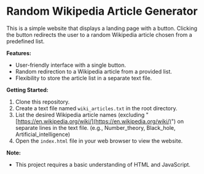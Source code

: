 # Random Wikipedia Article Generator

This is a simple website that displays a landing page with a button. Clicking the button redirects the user to a random Wikipedia article chosen from a predefined list.

**Features:**

* User-friendly interface with a single button.
* Random redirection to a Wikipedia article from a provided list.
* Flexibility to store the article list in a separate text file.

**Getting Started:**

1. Clone this repository.
2. Create a text file named `wiki_articles.txt` in the root directory.
3. List the desired Wikipedia article names (excluding "[https://en.wikipedia.org/wiki/](https://en.wikipedia.org/wiki/)") on separate lines in the text file. (e.g., Number_theory, Black_hole, Artificial_intelligence)
4. Open the `index.html` file in your web browser to view the website.


**Note:**

* This project requires a basic understanding of HTML and JavaScript.
